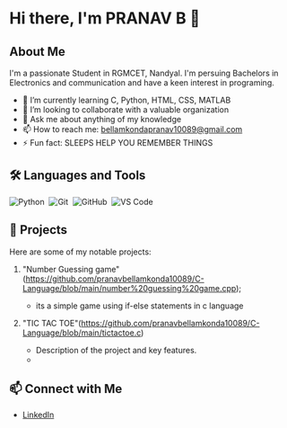 # Hi there, I'm PRANAV B 👋

## About Me
I'm a passionate Student in RGMCET, Nandyal. I'm persuing Bachelors in Electronics and communication and have a keen interest in programing.

- 🌱 I’m currently learning C, Python, HTML, CSS, MATLAB
- 👯 I’m looking to collaborate with a valuable organization
- 💬 Ask me about anything of my knowledge
- 📫 How to reach me: bellamkondapranav10089@gmail.com
- ⚡ Fun fact: SLEEPS HELP YOU REMEMBER THINGS

## 🛠️ Languages and Tools
![Python](https://img.shields.io/badge/-Python-05122A?style=flat&logo=python)&nbsp;
![Git](https://img.shields.io/badge/-Git-05122A?style=flat&logo=git)&nbsp;
![GitHub](https://img.shields.io/badge/-GitHub-05122A?style=flat&logo=github)&nbsp;
![VS Code](https://img.shields.io/badge/-VS%20Code-05122A?style=flat&logo=visual-studio-code&logoColor=007ACC)&nbsp;

## 🚀 Projects
Here are some of my notable projects:

1. "Number Guessing game"(https://github.com/pranavbellamkonda10089/C-Language/blob/main/number%20guessing%20game.cpp);
   - its a simple game using if-else statements in c language

2. "TIC TAC TOE"(https://github.com/pranavbellamkonda10089/C-Language/blob/main/tictactoe.c)
   - Description of the project and key features.
   - 

## 📫 Connect with Me
- [LinkedIn](https://www.linkedin.com/in/pranav-bellamkonda-8879682a2)


